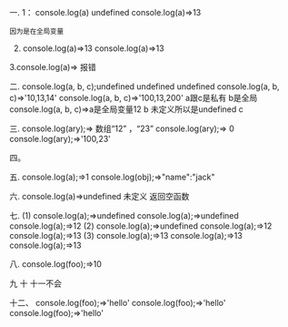 一.
1： console.log(a) undefined     console.log(a)=>13
    
    因为是在全局变量   
2. console.log(a)=>13   console.log(a)=>13 

3.console.log(a)=> 报错

二.
console.log(a, b, c);undefined undefined undefined 
console.log(a, b, c)=>'10,13,14'
console.log(a, b, c)=>'100,13,200' a跟c是私有 b是全局
console.log(a, b, c)=>a是全局变量12  b 未定义所以是undefined  c 

三.
  console.log(ary);=> 数组“12” ，“23”
   console.log(ary);=> 0
   console.log(ary);=>'100,23'

四。

五.
console.log(a);=>1
console.log(obj);=>"name":"jack"

六.
console.log(a)=>undefined 未定义 返回空函数

七.
(1)
console.log(a);=>undefined
console.log(a);=>undefined
console.log(a);=>12
(2)
console.log(a);=>undefined
console.log(a);=>12
console.log(a);=>13
(3)
console.log(a);=>13
console.log(a);=>13
console.log(a);=>13

八.
console.log(foo);=>10

九  十   十一不会

十二、
console.log(foo);=>'hello'
console.log(foo);=>'hello'
console.log(foo);=>'hello'

